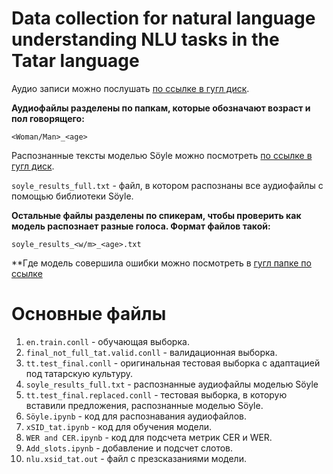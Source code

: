 # Data collection for natural language understanding NLU tasks in the Tatar language

Аудио записи можно послушать [по ссылке в гугл диск](https://drive.google.com/drive/folders/1ZNAoliEhEgSu4WaKN8yGY2GxW4bth9DE?usp=drive_link).

**Аудиофайлы разделены по папкам, которые обозначают возраст и пол говорящего:**

`<Woman/Man>_<age>`

Распознанные тексты моделью Söyle можно посмотреть [по ссылке в гугл диск](https://drive.google.com/drive/folders/1u8EeoMah1fYDgtYevZ8KhRAmHE9OBAJs?usp=sharing). 

`soyle_results_full.txt` - файл, в котором распознаны все аудиофайлы с помощью библиотеки Söyle.

**Остальные файлы разделены по спикерам, чтобы проверить как модель распознает разные голоса. Формат файлов такой:**

`soyle_results_<w/m>_<age>.txt`

**Где модель совершила ошибки можно посмотреть в [гугл папке по ссылке](https://drive.google.com/drive/folders/1-1UDtFa5L1_Tp_D-WfhWJIE0XvL4rrh0?usp=sharing)

# Основные файлы

1) `en.train.conll` - обучающая выборка.
2) `final_not_full_tat.valid.conll` - валидационная выборка.
3) `tt.test_final.conll` - оригинальная тестовая выборка с адаптацией под татарскую культуру.
4) `soyle_results_full.txt` - распознанные аудиофайлы моделью Söyle
5) `tt.test_final.replaced.conll` - тестовая выборка, в которую вставили предложения, распознанные моделью Söyle.
6) `Söyle.ipynb` - код для распознавания аудиофайлов.
7) `xSID_tat.ipynb` - код для обучения модели.
8) `WER and CER.ipynb` - код для подсчета метрик CER и WER.
9) `Add_slots.ipynb` - добавление и подсчет слотов.
10) `nlu.xsid_tat.out` - файл с презсказаниями модели.

